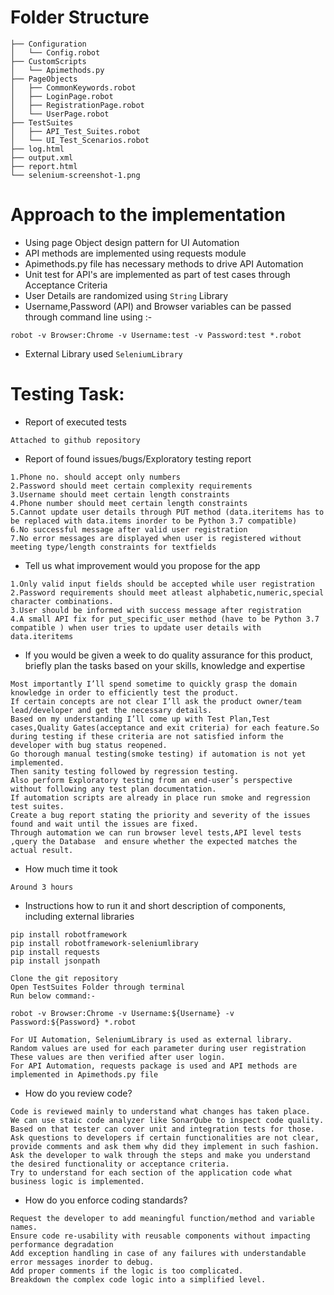 # Folder Structure

```
├── Configuration
│   └── Config.robot
├── CustomScripts
│   └── Apimethods.py
├── PageObjects
│   ├── CommonKeywords.robot
│   ├── LoginPage.robot
│   ├── RegistrationPage.robot
│   └── UserPage.robot
├── TestSuites
│   ├── API_Test_Suites.robot
│   └── UI_Test_Scenarios.robot
├── log.html
├── output.xml
├── report.html
└── selenium-screenshot-1.png
```

# Approach to the implementation 

* Using page Object design pattern for UI Automation
* API methods are implemented using requests module 
* Apimethods.py file has necessary methods to drive API Automation
* Unit test for API's are implemented as part of test cases through Acceptance Criteria
* User Details are randomized using `String` Library 
* Username,Password (API) and Browser variables can be passed through command line using :-
```cd TestSuites
robot -v Browser:Chrome -v Username:test -v Password:test *.robot 
```
* External Library used `SeleniumLibrary`  



# Testing Task: 

* Report of executed tests 
 ``` 
 Attached to github repository
  ``` 
  
* Report of found issues/bugs/Exploratory testing report
``` 
1.Phone no. should accept only numbers
2.Password should meet certain complexity requirements
3.Username should meet certain length constraints
4.Phone number should meet certain length constraints
5.Cannot update user details through PUT method (data.iteritems has to be replaced with data.items inorder to be Python 3.7 compatible)
6.No successful message after valid user registration
7.No error messages are displayed when user is registered without meeting type/length constraints for textfields

``` 
* Tell us what improvement would you propose for the app 
```
1.Only valid input fields should be accepted while user registration
2.Password requirements should meet atleast alphabetic,numeric,special character combinations.
3.User should be informed with success message after registration
4.A small API fix for put_specific_user method (have to be Python 3.7 compatible ) when user tries to update user details with data.iteritems
``` 

* If you would be given a week to do quality assurance for this product, briefly plan the tasks based on your skills, knowledge and expertise 

 ``` 
 Most importantly I’ll spend sometime to quickly grasp the domain knowledge in order to efficiently test the product.
 If certain concepts are not clear I’ll ask the product owner/team lead/developer and get the necessary details.
 Based on my understanding I’ll come up with Test Plan,Test cases,Quality Gates(acceptance and exit criteria) for each feature.So during testing if these criteria are not satisfied inform the developer with bug status reopened.
 Go thorough manual testing(smoke testing) if automation is not yet implemented.
 Then sanity testing followed by regression testing.
 Also perform Exploratory testing from an end-user’s perspective without following any test plan documentation.
If automation scripts are already in place run smoke and regression test suites.
Create a bug report stating the priority and severity of the issues found and wait until the issues are fixed.
Through automation we can run browser level tests,API level tests ,query the Database  and ensure whether the expected matches the actual result.
```
* How much time it took

```
Around 3 hours
```

* Instructions how to run it and short description of components, including external libraries 

```
pip install robotframework
pip install robotframework-seleniumlibrary
pip install requests
pip install jsonpath

Clone the git repository 
Open TestSuites Folder through terminal 
Run below command:-

robot -v Browser:Chrome -v Username:${Username} -v Password:${Password} *.robot  

For UI Automation, SeleniumLibrary is used as external library.
Random values are used for each parameter during user registration
These values are then verified after user login.
For API Automation, requests package is used and API methods are implemented in Apimethods.py file
```

* How do you review code? 

```
Code is reviewed mainly to understand what changes has taken place.
We can use staic code analyzer like SonarQube to inspect code quality.
Based on that tester can cover unit and integration tests for those.
Ask questions to developers if certain functionalities are not clear, provide comments and ask them why did they implement in such fashion.
Ask the developer to walk through the steps and make you understand the desired functionality or acceptance criteria.
Try to understand for each section of the application code what business logic is implemented.
```

* How do you enforce coding standards? 

```
Request the developer to add meaningful function/method and variable names.
Ensure code re-usability with reusable components without impacting performance degradation
Add exception handling in case of any failures with understandable error messages inorder to debug.
Add proper comments if the logic is too complicated.
Breakdown the complex code logic into a simplified level.
```

